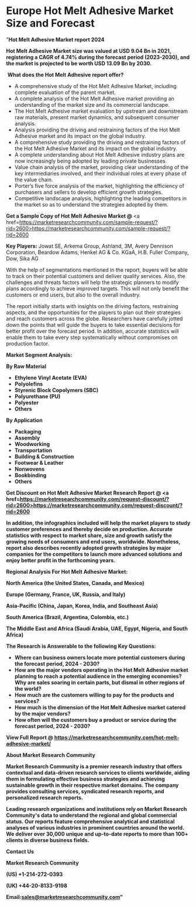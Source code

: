 # Europe Hot Melt Adhesive Market Size and Forecast
"<strong>Hot Melt Adhesive Market report 2024</strong>

<strong>Hot Melt Adhesive Market size was valued at USD 9.04 Bn in 2021, registering a CAGR of 4.74% during the forecast period (2023-2030), and the market is projected to be worth USD 13.09 Bn by 2030.</strong>

 <strong><b>What does the Hot Melt Adhesive report offer?</b></strong>
<ul>
  <li>A comprehensive study of the Hot Melt Adhesive Market, including complete evaluation of the parent market.</li>
  <li>A complete analysis of the Hot Melt Adhesive market providing an understanding of the market size and its commercial landscape.</li>
  <li>The Hot Melt Adhesive market evaluation by upstream and downstream raw materials, present market dynamics, and subsequent consumer analysis.</li>
  <li>Analysis providing the driving and restraining factors of the Hot Melt Adhesive market and its impact on the global industry.</li>
  <li>A comprehensive study providing the driving and restraining factors of the Hot Melt Adhesive Market and its impact on the global industry.</li>
  <li>A complete understanding about Hot Melt Adhesive industry plans are now increasingly being adopted by leading private businesses.</li>
  <li>Value chain analysis of the market, providing clear understanding of the key intermediaries involved, and their individual roles at every phase of the value chain.</li>
  <li>Porter’s five force analysis of the market, highlighting the efficiency of purchasers and sellers to develop efficient growth strategies.</li>
  <li>Competitive landscape analysis, highlighting the leading competitors in the market so as to understand the strategies adopted by them.</li>
</ul>

<strong>Get a Sample Copy of Hot Melt Adhesive Market @ </strong><a href=https://marketresearchcommunity.com/sample-request/?rid=2600><u>https://marketresearchcommunity.com/sample-request/?rid=2600</u></a>

<strong>Key Players:</strong> 
Jowat SE, Arkema Group, Ashland, 3M, Avery Dennison Corporation, Beardow Adams, Henkel AG &amp; Co. KGaA, H.B. Fuller Company, Dow, Sika AG

With the help of segmentations mentioned in the report, buyers will be able to track on their potential customers and deliver quality services. Also, the challenges and threats factors will help the strategic planners to modify plans accordingly to achieve improved targets. This will not only benefit the customers or end users, but also to the overall industry.

The report initially starts with insights on the driving factors, restraining aspects, and the opportunities for the players to plan out their strategies and reach customers across the globe. Researchers have carefully jotted down the points that will guide the buyers to take essential decisions for better profit over the forecast period. In addition, accurate statistics will enable them to take every step systematically without compromises on production factor.

<strong>Market Segment Analysis:</strong>


<strong><strong>By Raw Material</strong></h4>
<ul>
 	<li>Ethylene Vinyl Acetate (EVA)</li>
 	<li>Polyolefins</li>
 	<li>Styrenic Block Copolymers (SBC)</li>
 	<li>Polyurethane (PU)</li>
 	<li>Polyester</li>
 	<li>Others</li>
</ul>
<strong><strong>By Application</strong></h4>
<ul>
 	<li>Packaging</li>
 	<li>Assembly</li>
 	<li>Woodworking</li>
 	<li>Transportation</li>
 	<li>Building &amp; Construction</li>
 	<li>Footwear &amp; Leather</li>
 	<li>Nonwovens</li>
 	<li>Bookbinding</li>
 	<li>Others</li>
</ul>

<strong>Get Discount on Hot Melt Adhesive Market Research Report @ </b></strong><a href=https://marketresearchcommunity.com/request-discount/?rid=2600><u>https://marketresearchcommunity.com/request-discount/?rid=2600</u></a>

In addition, the infographics included will help the market players to study customer preferences and thereby decide on production. Accurate statistics with respect to market share, size and growth satisfy the growing needs of consumers and end users, worldwide. Nonetheless, report also describes recently adopted growth strategies by major companies for the competitors to launch more advanced solutions and enjoy better profit in the forthcoming years.

<strong>Regional Analysis For Hot Melt Adhesive Market:</strong>

<strong>North America</strong> (the United States, Canada, and Mexico)

<strong>Europe</strong> (Germany, France, UK, Russia, and Italy)

<strong>Asia-Pacific</strong> (China, Japan, Korea, India, and Southeast Asia)

<strong>South America</strong> (Brazil, Argentina, Colombia, etc.)

<strong>The Middle East and Africa</strong> (Saudi Arabia, UAE, Egypt, Nigeria, and South Africa)

<strong>The Research is Answerable to the following Key Questions:</strong>
<ul>
 	<li>Where can business owners locate more potential customers during the forecast period, 2024 - 2030?</li>
 	<li>How are the major vendors operating in the Hot Melt Adhesive market planning to reach a potential audience in the emerging economies? Why are sales soaring in certain parts, but dismal in other regions of the world?</li>
 	<li>How much are the customers willing to pay for the products and services?</li>
 	<li>How much is the dimension of the Hot Melt Adhesive market catered by the major vendors?</li>
 	<li>How often will the customers buy a product or service during the forecast period, 2024 - 2030?</li>
</ul>

<strong>View Full Report @</strong> <a href=https://marketresearchcommunity.com/hot-melt-adhesive-market/>https://marketresearchcommunity.com/hot-melt-adhesive-market/</a>

<strong>About Market Research Community</strong>

Market Research Community is a premier research industry that offers contextual and data-driven research services to clients worldwide, aiding them in formulating effective business strategies and achieving sustainable growth in their respective market domains. The company provides consulting services, syndicated research reports, and personalized research reports.

Leading research organizations and institutions rely on Market Research Community's data to understand the regional and global commercial status. Our reports feature comprehensive analytical and statistical analyses of various industries in prominent countries around the world. We deliver over 30,000 unique and up-to-date reports to more than 100+ clients in diverse business fields.

<strong>Contact Us</strong>

<strong>Market Research Community</strong>

(US) +1-214-272-0393

(UK) +44-20-8133-9198

<strong>Email:</strong>sales@marketresearchcommunity.com"

